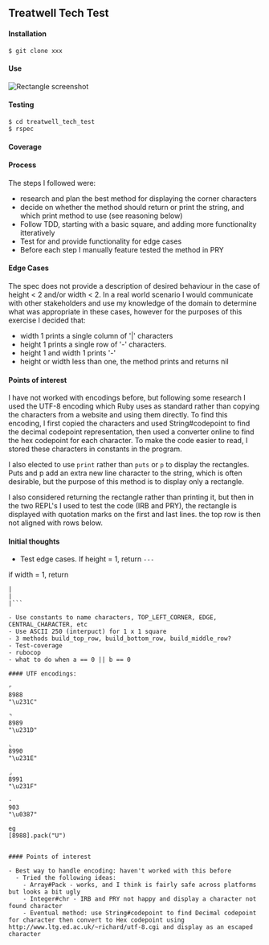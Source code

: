 ## Treatwell Tech Test

#### Installation
```
$ git clone xxx
```
#### Use
![Rectangle screenshot](https://i.imgur.com/kFeRJVp.png)

#### Testing
```
$ cd treatwell_tech_test
$ rspec
```

#### Coverage


#### Process
The steps I followed were:
- research and plan the best method for displaying the corner characters
- decide on whether the method should return or print the string, and which print method to use (see reasoning below)
- Follow TDD, starting with a basic square, and adding more functionality itteratively
- Test for and provide functionality for edge cases
- Before each step I manually feature tested the method in PRY


#### Edge Cases
The spec does not provide a description of desired behaviour in the case of height < 2 and/or width < 2.
In a real world scenario I would communicate with other stakeholders and use my knowledge of the domain to determine what was appropriate in these cases, however for the purposes of this exercise I decided that:
-  width 1 prints a single column of '|' characters
- height 1 prints a single row of '-' characters.
- height 1 and width 1 prints  '-'
- height or width less than one, the method prints and returns nil


#### Points of interest
I have not worked with encodings before, but following some research I used the UTF-8 encoding which Ruby uses as standard rather than copying the characters from a website and using them directly. To find this encoding, I first copied the characters and used String#codepoint to find the decimal codepoint representation, then used a converter online to find the hex codepoint for each character.
To make the code easier to read, I stored these characters in constants in the program.

I also elected to use ```print``` rather than ```puts``` or ```p``` to display the rectangles. Puts and p add an extra new line character to the string, which is often desirable, but the purpose of this method is to display only a rectangle.

I also considered returning the rectangle rather than printing it, but then in the two REPL's I used to test the code (IRB and PRY), the rectangle is displayed with quotation marks on the first and last lines. the top row is then not aligned with rows below.





#### Initial thoughts
- Test edge cases. If height = 1, return
``` --- ```

 if width = 1, return
```|
|
|
|```

- Use constants to name characters, TOP_LEFT_CORNER, EDGE, CENTRAL_CHARACTER, etc
- Use ASCII 250 (interpuct) for 1 x 1 square
- 3 methods build_top_row, build_bottom_row, build_middle_row?
- Test-coverage
- rubocop
- what to do when a == 0 || b == 0

#### UTF encodings:

⌜
8988
"\u231C"

⌝
8989
"\u231D"

⌞
8990
"\u231E"

⌟
8991
"\u231F"

·
903
"\u0387"

eg
[8988].pack("U")


#### Points of interest

- Best way to handle encoding: haven't worked with this before
  - Tried the following ideas:
    - Array#Pack - works, and I think is fairly safe across platforms but looks a bit ugly
    - Integer#chr - IRB and PRY not happy and display a character not found character
    - Eventual method: use String#codepoint to find Decimal codepoint for character then convert to Hex codepoint using http://www.ltg.ed.ac.uk/~richard/utf-8.cgi and display as an escaped character

